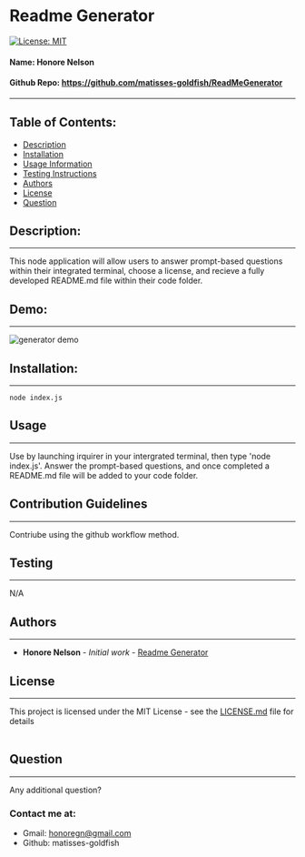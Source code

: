 
# Readme Generator 
[![License: MIT](https://img.shields.io/badge/license-MIT-brightgreen)](https://opensource.org/licenses/MIT)
#### **Name:**  Honore Nelson
#### **Github Repo:**  https://github.com/matisses-goldfish/ReadMeGenerator
---
    
##  Table of Contents:
* [Description](#description)
* [Installation](#installation)
* [Usage Information](#usage)
* [Testing Instructions](#testing)
* [Authors](#authors)
* [License](#license)
* [Question](#questions)


## Description:
---
This node application will allow users to answer prompt-based questions within their integrated terminal, choose a license, and recieve a fully developed README.md file within their code folder. 

## Demo:
---
![generator demo](./readmegenerator.gif)

## Installation:
---
    node index.js

## Usage
---
Use by launching irquirer in your intergrated terminal, then type 'node index.js'. Answer the prompt-based questions, and once completed a README.md file will be added to your code folder.
    
## Contribution Guidelines
---
Contriube using the github workflow method.
    
## Testing
---
N/A
    
## Authors
---
* **Honore Nelson** - *Initial work* - [Readme Generator](https://github.com/matisses-goldfish/ReadMeGenerator)
    
## License
---
This project is licensed under the MIT License - see the [LICENSE.md](LICENSE.md) file for details
<br></br>

## Question
---
Any additional question? 
### Contact me at:
* Gmail: honoregn@gmail.com
* Github: matisses-goldfish
